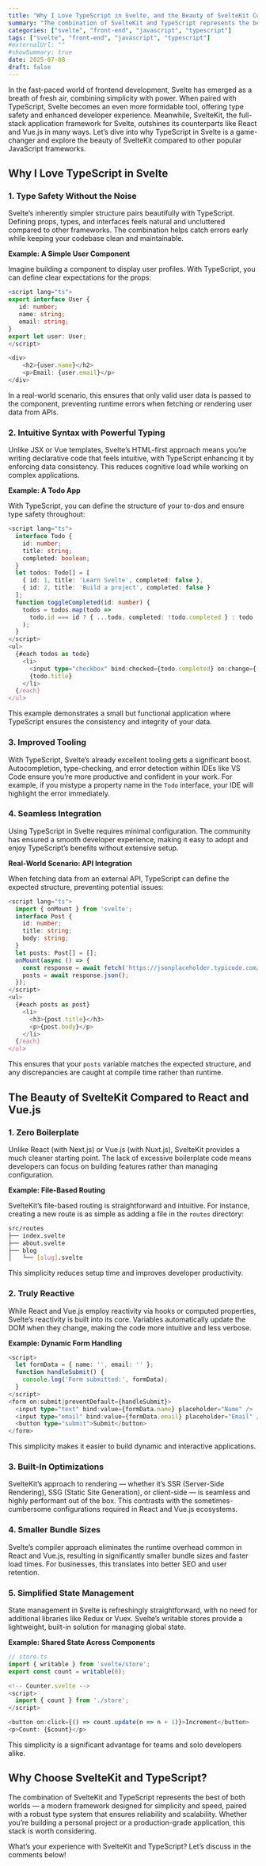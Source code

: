 ```yaml
---
title: "Why I Love TypeScript in Svelte, and the Beauty of SvelteKit Compared to Other JS Frameworks"
summary: "The combination of SvelteKit and TypeScript represents the best of both worlds — a modern framework designed for simplicity and speed, paired with a robust type system that ensures reliability and scalability."
categories: ["svelte", "front-end", "javascript", "typescript"]
tags: ["svelte", "front-end", "javascript", "typescript"]
#externalUrl: ""
#showSummary: true
date: 2025-07-08
draft: false
---
```


In the fast-paced world of frontend development, Svelte has emerged as a breath of fresh air, combining simplicity with power. When paired with TypeScript, Svelte becomes an even more formidable tool, offering type safety and enhanced developer experience. Meanwhile, SvelteKit, the full-stack application framework for Svelte, outshines its counterparts like React and Vue.js in many ways. Let’s dive into why TypeScript in Svelte is a game-changer and explore the beauty of SvelteKit compared to other popular JavaScript frameworks.

## **Why I Love TypeScript in Svelte**

### **1\. Type Safety Without the Noise**

Svelte’s inherently simpler structure pairs beautifully with TypeScript. Defining props, types, and interfaces feels natural and uncluttered compared to other frameworks. The combination helps catch errors early while keeping your codebase clean and maintainable.

**Example: A Simple User Component**

Imagine building a component to display user profiles. With TypeScript, you can define clear expectations for the props:

```typescript
<script lang="ts">
export interface User {
   id: number;
   name: string;
   email: string;
}
export let user: User;
</script>

<div>
    <h2>{user.name}</h2>
    <p>Email: {user.email}</p>
</div>
```

In a real-world scenario, this ensures that only valid user data is passed to the component, preventing runtime errors when fetching or rendering user data from APIs.

### **2\. Intuitive Syntax with Powerful Typing**

Unlike JSX or Vue templates, Svelte’s HTML-first approach means you’re writing declarative code that feels intuitive, with TypeScript enhancing it by enforcing data consistency. This reduces cognitive load while working on complex applications.

**Example: A Todo App**

With TypeScript, you can define the structure of your to-dos and ensure type safety throughout:

```typescript
<script lang="ts">
  interface Todo {
    id: number;
    title: string;
    completed: boolean;
  }
  let todos: Todo[] = [
    { id: 1, title: 'Learn Svelte', completed: false },
    { id: 2, title: 'Build a project', completed: false }
  ];
  function toggleCompleted(id: number) {
    todos = todos.map(todo =>
      todo.id === id ? { ...todo, completed: !todo.completed } : todo
    );
  }
</script>
<ul>
  {#each todos as todo}
    <li>
      <input type="checkbox" bind:checked={todo.completed} on:change={() => toggleCompleted(todo.id)} />
      {todo.title}
    </li>
  {/each}
</ul>
```

This example demonstrates a small but functional application where TypeScript ensures the consistency and integrity of your data.

### **3\. Improved Tooling**

With TypeScript, Svelte’s already excellent tooling gets a significant boost. Autocompletion, type-checking, and error detection within IDEs like VS Code ensure you’re more productive and confident in your work. For example, if you mistype a property name in the `Todo` interface, your IDE will highlight the error immediately.

### **4\. Seamless Integration**

Using TypeScript in Svelte requires minimal configuration. The community has ensured a smooth developer experience, making it easy to adopt and enjoy TypeScript’s benefits without extensive setup.

**Real-World Scenario: API Integration**

When fetching data from an external API, TypeScript can define the expected structure, preventing potential issues:

```typescript
<script lang="ts">
  import { onMount } from 'svelte';
  interface Post {
    id: number;
    title: string;
    body: string;
  }
  let posts: Post[] = [];
  onMount(async () => {
    const response = await fetch('https://jsonplaceholder.typicode.com/posts');
    posts = await response.json();
  });
</script>
<ul>
  {#each posts as post}
    <li>
      <h3>{post.title}</h3>
      <p>{post.body}</p>
    </li>
  {/each}
</ul>
```

This ensures that your `posts` variable matches the expected structure, and any discrepancies are caught at compile time rather than runtime.

## **The Beauty of SvelteKit Compared to React and Vue.js**

### **1\. Zero Boilerplate**

Unlike React (with Next.js) or Vue.js (with Nuxt.js), SvelteKit provides a much cleaner starting point. The lack of excessive boilerplate code means developers can focus on building features rather than managing configuration.

**Example: File-Based Routing**

SvelteKit’s file-based routing is straightforward and intuitive. For instance, creating a new route is as simple as adding a file in the `routes` directory:

```bash
src/routes
├── index.svelte
├── about.svelte
├── blog
│   └── [slug].svelte
```

This simplicity reduces setup time and improves developer productivity.

### **2\. Truly Reactive**

While React and Vue.js employ reactivity via hooks or computed properties, Svelte’s reactivity is built into its core. Variables automatically update the DOM when they change, making the code more intuitive and less verbose.

**Example: Dynamic Form Handling**

```typescript
<script>
  let formData = { name: '', email: '' };
  function handleSubmit() {
    console.log('Form submitted:', formData);
  }
</script>
<form on:submit|preventDefault={handleSubmit}>
  <input type="text" bind:value={formData.name} placeholder="Name" />
  <input type="email" bind:value={formData.email} placeholder="Email" />
  <button type="submit">Submit</button>
</form>
```

This simplicity makes it easier to build dynamic and interactive applications.

### **3\. Built-In Optimizations**

SvelteKit’s approach to rendering — whether it’s SSR (Server-Side Rendering), SSG (Static Site Generation), or client-side — is seamless and highly performant out of the box. This contrasts with the sometimes-cumbersome configurations required in React and Vue.js ecosystems.

### **4\. Smaller Bundle Sizes**

Svelte’s compiler approach eliminates the runtime overhead common in React and Vue.js, resulting in significantly smaller bundle sizes and faster load times. For businesses, this translates into better SEO and user retention.

### **5\. Simplified State Management**

State management in Svelte is refreshingly straightforward, with no need for additional libraries like Redux or Vuex. Svelte’s writable stores provide a lightweight, built-in solution for managing global state.

**Example: Shared State Across Components**

```typescript
// store.ts
import { writable } from 'svelte/store';
export const count = writable(0);

<!-- Counter.svelte -->
<script>
  import { count } from './store';
</script>

<button on:click={() => count.update(n => n + 1)}>Increment</button>
<p>Count: {$count}</p>
```

This simplicity is a significant advantage for teams and solo developers alike.

## **Why Choose SvelteKit and TypeScript?**

The combination of SvelteKit and TypeScript represents the best of both worlds — a modern framework designed for simplicity and speed, paired with a robust type system that ensures reliability and scalability. Whether you’re building a personal project or a production-grade application, this stack is worth considering.

What’s your experience with SvelteKit and TypeScript? Let’s discuss in the comments below!